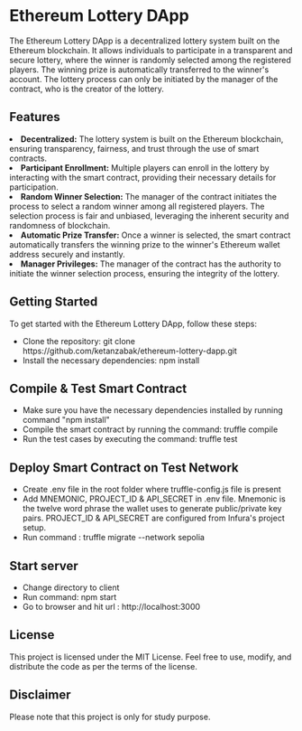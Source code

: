 # Ethereum Lottery DApp
The Ethereum Lottery DApp is a decentralized lottery system built on the Ethereum blockchain. It allows individuals to participate in a transparent and secure lottery, where the winner is randomly selected among the registered players. The winning prize is automatically transferred to the winner's account. The lottery process can only be initiated by the manager of the contract, who is the creator of the lottery.

## Features
<li> 
    <b>Decentralized:</b> The lottery system is built on the Ethereum blockchain, ensuring transparency, fairness, and trust through the use of smart contracts.
</li>
<li>
    <b>Participant Enrollment:</b> Multiple players can enroll in the lottery by interacting with the smart contract, providing their necessary details for participation.
</li>
<li>
    <b>Random Winner Selection:</b> The manager of the contract initiates the process to select a random winner among all registered players. The selection process is fair and unbiased, leveraging the inherent security and randomness of blockchain.
</li>
<li>
    <b>Automatic Prize Transfer:</b> Once a winner is selected, the smart contract automatically transfers the winning prize to the winner's Ethereum wallet address securely and instantly.
</li>
<li>
    <b>Manager Privileges:</b> The manager of the contract has the authority to initiate the winner selection process, ensuring the integrity of the lottery.
</li>

## Getting Started
To get started with the Ethereum Lottery DApp, follow these steps:

<ul>
    <li>Clone the repository: git clone https://github.com/ketanzabak/ethereum-lottery-dapp.git</li>
    <li>Install the necessary dependencies: npm install</li>
</ul>

## Compile & Test Smart Contract
<ul>
    <li>Make sure you have the necessary dependencies installed by running command "npm install"</li>
    <li>Compile the smart contract by running the command: truffle compile
    </li>
    <li>Run the test cases by executing the command: truffle test
    </li>
</ul>

## Deploy Smart Contract on Test Network
<ul>
    <li>Create .env file in the root folder where truffle-config.js file is present</li>
    <li> Add MNEMONIC, PROJECT_ID & API_SECRET in .env file. Mnemonic is the twelve word phrase the wallet uses to generate public/private key pairs. PROJECT_ID & API_SECRET are configured from Infura's project setup.
    </li>
    <li>Run command : truffle migrate --network sepolia </li> 
</ul>

## Start server
<ul>
    <li>Change directory to client</li>
    <li>Run command: npm start </li>
    <li>Go to browser and hit url : http://localhost:3000 </li>
</ul>

## License
This project is licensed under the MIT License. Feel free to use, modify, and distribute the code as per the terms of the license.

## Disclaimer
Please note that this project is only for study purpose.